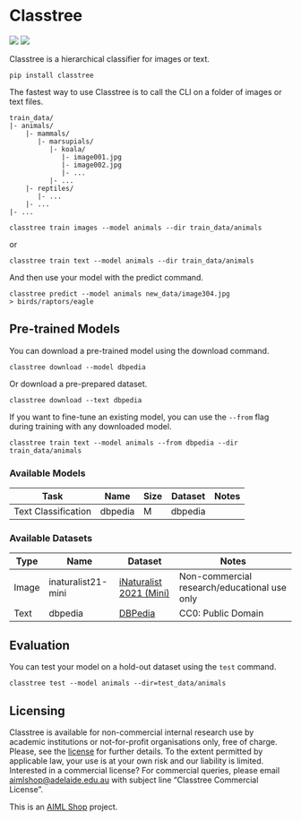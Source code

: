 # Classtree

![](https://img.shields.io/github/actions/workflow/status/aiml-au/classtree/publish.yml)
[![](https://img.shields.io/pypi/v/classtree)](https://pypi.org/project/classtree/)

Classtree is a hierarchical classifier for images or text.

```shell
pip install classtree
```

The fastest way to use Classtree is to call the CLI on a folder of images or text files.

```shell
train_data/
|- animals/
    |- mammals/
       |- marsupials/
          |- koala/
             |- image001.jpg
             |- image002.jpg
             |- ...
          |- ...
    |- reptiles/
       |- ...
    |- ...
|- ...
```

```shell
classtree train images --model animals --dir train_data/animals
```

or

```shell
classtree train text --model animals --dir train_data/animals
```

And then use your model with the predict command.

```shell
classtree predict --model animals new_data/image304.jpg
> birds/raptors/eagle
```

## Pre-trained Models

You can download a pre-trained model using the download command.

```shell
classtree download --model dbpedia
```

Or download a pre-prepared dataset.

```shell
classtree download --text dbpedia
```

If you want to fine-tune an existing model, you can use the `--from` flag during training with any downloaded model.

```shell
classtree train text --model animals --from dbpedia --dir train_data/animals
```


### Available Models

| Task                 | Name               | Size | Dataset                | Notes                                        |
|----------------------|--------------------|------|------------------------|----------------------------------------------|
| Text Classification  | dbpedia            | M    | dbpedia                |                                              |

### Available Datasets

| Type  | Name               | Dataset                                                                            | Notes                                        |
|-------|--------------------|------------------------------------------------------------------------------------|----------------------------------------------|
| Image | inaturalist21-mini | [iNaturalist 2021 (Mini)](https://github.com/visipedia/inat_comp/tree/master/2021) | Non-commercial research/educational use only |
| Text  | dbpedia            | [DBPedia](https://www.kaggle.com/datasets/danofer/dbpedia-classes)                 | CC0: Public Domain                           |

## Evaluation

You can test your model on a hold-out dataset using the `test` command.

```shell
classtree test --model animals --dir=test_data/animals
```

## Licensing

Classtree is available for non-commercial internal research use by academic institutions or not-for-profit organisations only, free of charge. Please, see the [license](./LICENSE.txt) for further details. To the extent permitted by applicable law, your use is at your own risk and our liability is limited. Interested in a commercial license? For commercial queries, please email <aimlshop@adelaide.edu.au> with subject line “Classtree Commercial License”. 

This is an [AIML Shop](https://aiml.shop) project.
